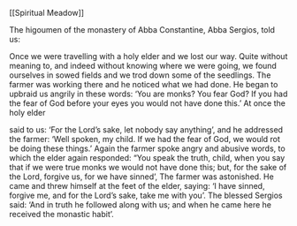 [[Spiritual Meadow]]
 
The higoumen of the monastery of Abba Constantine, Abba Sergios, told us:  
 
Once we were travelling with a holy elder and we lost our way. Quite without meaning to, and indeed without knowing where we were going, we found ourselves in sowed fields and we trod down some of the seedlings. The farmer was working there and he noticed what we had done. He began to upbraid us angrily in these words: ‘You are monks? You fear God? If you had the fear of God before your eyes you would not have done this.’ At once the holy elder  
 
said to us: ‘For the Lord’s sake, let nobody say anything’, and he addressed the farmer: ‘Well spoken, my child. If we had the fear of God, we would rot be doing these things.’ Again the farmer spoke angry and abusive words, to which the elder again responded: “You speak the truth, child, when you say that if we were true monks we would not have done this; but, for the sake of the Lord, forgive us, for we have sinned’, The farmer was astonished. He came and threw himself at the feet of the elder, saying: ‘I have sinned, forgive me, and for the Lord’s sake, take me with you’. The blessed Sergios said: ‘And in truth he followed along with us; and when he came here he received the monastic habit’.
